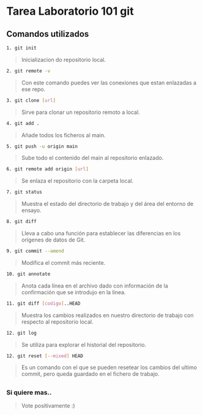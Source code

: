 # Tarea Laboratorio 101 git

## Comandos utilizados

```bash
1. git init 
```
>Inicializacion do repositorio local.

```bash
2. git remote -v
```
>Con este comando puedes ver las conexiones que estan enlazadas a ese repo.

```bash
3. git clone [url]
```
>Sirve para clonar un repositorio remoto a local.

```bash
4. git add .
```
>Añade todos los ficheros al main.

```bash
5. git push -u origin main
```
>Sube todo el contenido del main al repositorio enlazado.

```bash
6. git remote add origin [url]
```
>Se enlaza el repositorio con la carpeta local.

```bash
7. git status
```
>Muestra el estado del directorio de trabajo y del área del entorno de ensayo.

```bash
8. git diff
```
>Lleva a cabo una función para establecer las diferencias en los orígenes de datos de Git.

```bash
9. git commit --amend
```
>Modifica el commit más reciente.

```bash
10. git annotate
```
>Anota cada línea en el archivo dado con información de la confirmación que se introdujo en la línea. 

```bash
11. git diff [codigo]..HEAD
```
>Muestra los cambios realizados en nuestro directorio de trabajo con respecto al repositorio local.

```bash
12. git log
```
>Se utiliza para explorar el historial del repositorio.

```bash
12. git reset [--mixed] HEAD
```
>Es un comando con el que se pueden resetear los cambios del ultimo commit, pero queda guardado en el fichero de trabajo.

##
### Si quiere mas..

>Vote positivamente :)
